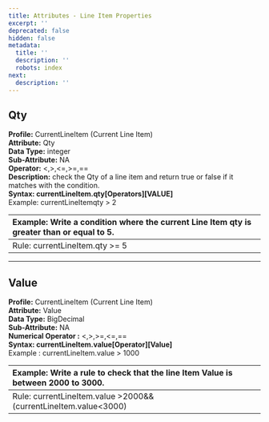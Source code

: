 ```yaml
---
title: Attributes - Line Item Properties
excerpt: ''
deprecated: false
hidden: false
metadata:
  title: ''
  description: ''
  robots: index
next:
  description: ''
---
```

## **Qty**

**Profile:** CurrentLineItem (Current Line Item)\
**Attribute:** Qty\
**Data Type:** integer\
**Sub-Attribute:** NA\
**Operator:** \<,>,\<=,>=,==\
**Description:** check the Qty of a line item and return true or false if it matches with the condition.\
**Syntax: currentLineItem.qty[Operators][VALUE]**\
    Example: currentLineItemqty > 2

| Example: Write a condition where the current Line Item qty is greater than or equal to 5. |
| :---------------------------------------------------------------------------------------- |
| Rule: currentLineItem.qty >= 5                                                            |

***

## **Value**

**Profile:** CurrentLineItem (Current Line Item)\
**Attribute:** Value\
**Data Type:** BigDecimal\
**Sub-Attribute:** NA\
**Numerical Operator :** \<,>,>=,\<=,==\
**Syntax: currentLineItem.value[Operator][Value]**\
Example : currentLineItem.value > 1000

| Example: Write a rule to check that the line Item Value is between 2000 to 3000. |
| :------------------------------------------------------------------------------- |
| Rule: currentLineItem.value >2000&&(currentLineItem.value\<3000)                 |
